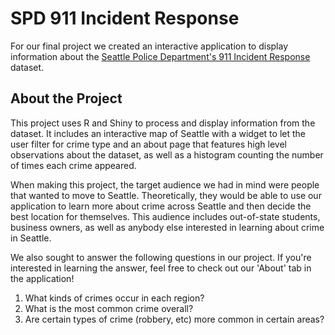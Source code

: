 # SPD 911 Incident Response
For our final project we created an interactive application to display information about the [Seattle Police Department's 911 Incident Response](https://data.seattle.gov/Public-Safety/Seattle-Police-Department-911-Incident-Response/3k2p-39jp) dataset.

## About the Project

This project uses R and Shiny to process and display information from the dataset. It includes an interactive map of Seattle with a widget to let the user filter for crime type and an about page that features high level observations about the dataset, as well as a histogram counting the number of times each crime appeared.

When making this project, the target audience we had in mind were people that wanted to move to Seattle. Theoretically, they would be able to use our application to learn more about crime across Seattle and then decide the best location for themselves. This audience includes out-of-state students, business owners, as well as anybody else interested in learning about crime in Seattle.

We also sought to answer the following questions in our project. If you're interested in learning the answer, feel free to check out our 'About' tab in the application!
1.	What kinds of crimes occur in each region?
2.	What is the most common crime overall?
3.	Are certain types of crime (robbery, etc) more common in certain areas?

